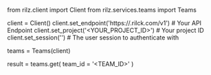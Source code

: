 from rilz.client import Client
from rilz.services.teams import Teams

client = Client()
client.set_endpoint('https://<REGION>.rilck.com/v1') # Your API Endpoint
client.set_project('<YOUR_PROJECT_ID>') # Your project ID
client.set_session('') # The user session to authenticate with

teams = Teams(client)

result = teams.get(
    team_id = '<TEAM_ID>'
)
